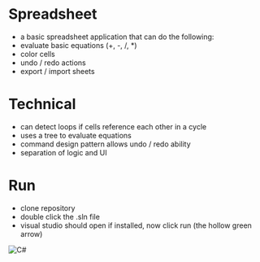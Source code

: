 # Spreadsheet
- a basic spreadsheet application that can do the following:
- evaluate basic equations (+, -, /, *)
- color cells
- undo / redo actions
- export / import sheets

# Technical
- can detect loops if cells reference each other in a cycle
- uses a tree to evaluate equations
- command design pattern allows undo / redo ability
- separation of logic and UI

# Run
- clone repository
- double click the .sln file
- visual studio should open if installed, now click run (the hollow green arrow)

![C#](https://img.shields.io/badge/c%23-%23239120.svg?style=for-the-badge&logo=c-sharp&logoColor=white)
